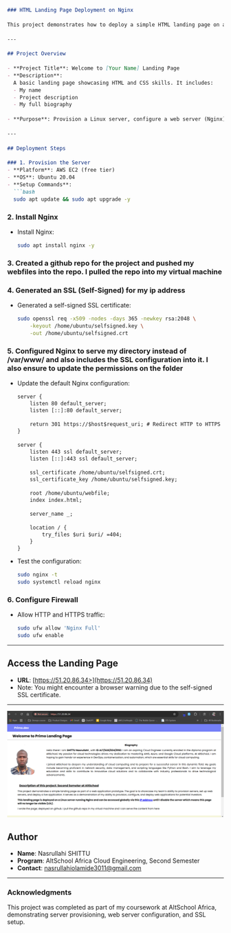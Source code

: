 ```markdown
### HTML Landing Page Deployment on Nginx

This project demonstrates how to deploy a simple HTML landing page on a Linux server using Nginx and a self-signed SSL certificate for HTTPS connection. It is part of my AltSchool Africa second-semester Cloud Engineering exam.

---

## Project Overview

- **Project Title**: Welcome to [Your Name] Landing Page
- **Description**: 
  A basic landing page showcasing HTML and CSS skills. It includes:
  - My name
  - Project description
  - My full biography

- **Purpose**: Provision a Linux server, configure a web server (Nginx), and serve the landing page over HTTP and HTTPS.

---

## Deployment Steps

### 1. Provision the Server
- **Platform**: AWS EC2 (free tier)
- **OS**: Ubuntu 20.04
- **Setup Commands**:
  ```bash
  sudo apt update && sudo apt upgrade -y
  ```

### 2. Install Nginx
- Install Nginx:
  ```bash
  sudo apt install nginx -y
  ```

### 3. Created a github repo for the project and pushed my webfiles into the repo. I pulled the repo into my virtual machine



### 4. Generated an SSL (Self-Signed) for my ip address
- Generated a self-signed SSL certificate:
  ```bash
  sudo openssl req -x509 -nodes -days 365 -newkey rsa:2048 \
      -keyout /home/ubuntu/selfsigned.key \
      -out /home/ubuntu/selfsigned.crt
  ```


### 5. Configured Nginx to serve my directory instead of /var/www/ and also includes the SSL configuration into it. I also ensure to update the permissions on the folder
- Update the default Nginx configuration:
  ```nginx
  server {
      listen 80 default_server;
      listen [::]:80 default_server;

      return 301 https://$host$request_uri; # Redirect HTTP to HTTPS
  }

  server {
      listen 443 ssl default_server;
      listen [::]:443 ssl default_server;

      ssl_certificate /home/ubuntu/selfsigned.crt;
      ssl_certificate_key /home/ubuntu/selfsigned.key;

      root /home/ubuntu/webfile;
      index index.html;

      server_name _;

      location / {
          try_files $uri $uri/ =404;
      }
  }
  ```
- Test the configuration:
  ```bash
  sudo nginx -t
  sudo systemctl reload nginx
  ```


### 6. Configure Firewall
- Allow HTTP and HTTPS traffic:
  ```bash
  sudo ufw allow 'Nginx Full'
  sudo ufw enable
  ```

---

## Access the Landing Page

- **URL**: [https://51.20.86.34>](https://51.20.86.34)
- Note: You might encounter a browser warning due to the self-signed SSL certificate.

---




![Screenshot](webhome.png "Homepage Screengrab")


## Author

- **Name**: Nasrullahi SHITTU
- **Program**: AltSchool Africa Cloud Engineering, Second Semester
- **Contact**: nasrullahiolamide3011@gmail.com

---

### Acknowledgments

This project was completed as part of my coursework at AltSchool Africa, demonstrating server provisioning, web server configuration, and SSL setup.
```

